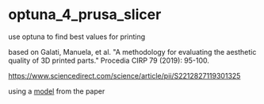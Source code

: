 # optuna_4_prusa_slicer

use optuna to find best values for printing

based on
Galati, Manuela, et al. "A methodology for evaluating the aesthetic quality of 3D printed parts." Procedia CIRP 79 (2019): 95-100.

<https://www.sciencedirect.com/science/article/pii/S2212827119301325>

using a [model](https://grabcad.com/library/benchmarking-of-3d-printing-1) from the paper

